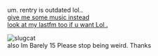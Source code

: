 um. rentry is outdated lol..  
[give me some music instead](https://joel.123guestbook.com/)  
[look at my lastfm too if u want Lol .](https://www.last.fm/user/snakecore)

![slugcat](https://github.com/METALLlCA/METALLlCA/assets/116941296/39747d21-f81e-4937-ae25-e7e482ad4c53)   
also Im Barely 15 Please stop being weird. Thanks
